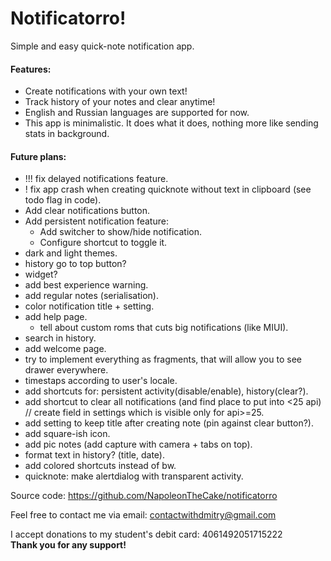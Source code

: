 # Notificatorro!
Simple and easy quick-note notification app.

#### Features:
- Create notifications with your own text!
- Track history of your notes and clear anytime!
- English and Russian languages are supported for now.
- This app is minimalistic. It does what it does, nothing more like sending stats in background.

#### Future plans:
- !!! fix delayed notifications feature.
- ! fix app crash when creating quicknote without text in clipboard (see todo flag in code).
- Add clear notifications button.
- Add persistent notification feature:
	- Add switcher to show/hide notification.
	- Configure shortcut to toggle it.
- dark and light themes.
- history go to top button?
- widget?
- add best experience warning.
- add regular notes (serialisation).
- color notification title + setting.
- add help page.
	- tell about custom roms that cuts big notifications (like MIUI).
- search in history.
- add welcome page.
- try to implement everything as fragments, that will allow you to see drawer everywhere.
- timestaps according to user's locale.
- add shortcuts for: persistent activity(disable/enable), history(clear?).
- add shortcut to clear all notifications (and find place to put into <25 api) // create field in settings which is visible only for api>=25.
- add setting to keep title after creating note (pin against clear button?).
- add square-ish icon.
- add pic notes (add capture with camera + tabs on top).
- format text in history? (title, date).
- add colored shortcuts instead of bw.
- quicknote: make alertdialog with transparent activity.


Source code: https://github.com/NapoleonTheCake/notificatorro

Feel free to contact me via email: contactwithdmitry@gmail.com

I accept donations to my student's debit card: 4061492051715222  
**Thank you for any support!**
